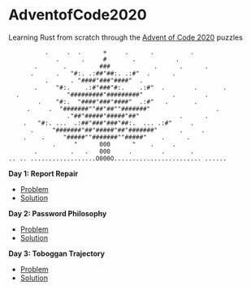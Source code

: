 # AdventofCode2020
Learning Rust from scratch through the [Advent of Code 2020](https://adventofcode.com/2020) puzzles

	
              .     .  .      +     .      .          .
                 .      .     #       .           .
           .       .         ###            .      .      .
          .      .   "#:. .:##"##:. .:#"  .      .
              .      . "####"###"####"  .
           .     "#:.    .:#"###"#:.    .:#"  .        .       .
      .             "#########"#########"        .        .
            .    "#:.  "####"###"####"  .:#"   .       .
         .     .  "#######""##"##""#######"                  .
                    ."##"#####"#####"##"           .      .
        .   "#:. ...  .:##"###"###"##:.  ... .:#"     .
          .     "#######"##"#####"##"#######"      .     .
        .    .     "#####""#######""#####"    .      .
                .     "      000      "    .     .
           .         .   .   000     .        .       .
    .. .. ..................O000O........................ ......

**Day 1: Report Repair**
- [Problem](https://adventofcode.com/2020/day/1)
- [Solution](https://github.com/MichelleJiam/AdventofCode2020/tree/master/D01)

**Day 2: Password Philosophy**
- [Problem](https://adventofcode.com/2020/day/2)
- [Solution](https://github.com/MichelleJiam/AdventofCode2020/tree/master/D02)

**Day 3: Toboggan Trajectory**
- [Problem](https://adventofcode.com/2020/day/3)
- [Solution](https://github.com/MichelleJiam/AdventofCode2020/tree/master/D03)
